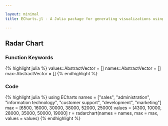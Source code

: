 ```yaml
---

layout: minimal
title: ECharts.jl - A Julia package for generating visualizations using ECharts

---
```


## Radar Chart

### Function Keywords
{% highlight julia %}
values::AbstractVector = []
names::AbstractVector = []
max::AbstractVector = []
{% endhighlight %}

### Code
{% highlight julia %}
using ECharts
names = ["sales", "administration", "information technology", "customer support", "development", "marketing"]
max = [6500, 16000, 30000, 38000, 52000, 25000]
values = [4300, 10000, 28000, 35000, 50000, 19000]
r = radarchart(names = names, max = max, values = values)
{% endhighlight %}

<div id="radarp" style="height:400px;width:800px;"></div>
<script type="text/javascript">
    // Initialize after dom ready
    var myChart = echarts.init(document.getElementById("radarp"));

    // Load data into the ECharts instance
    myChart.setOption({"toolbox":{"feature":{},"itemSize":15,"orient":"vertical","height":"auto","zlevel":0,"z":2,"itemGap":10,"right":"auto","top":"center","width":"auto","show":false,"showTitle":true},"title":{"left":"left","borderColor":"transparent","bottom":"auto","padding":5,"zlevel":0,"borderWidth":1,"target":"blank","z":2,"itemGap":5,"backgroundColor":"transparent","shadowOffsetY":0,"shadowOffsetX":0,"right":"auto","top":"auto","subtarget":"blank","show":true},"series":[{"data":[{"value":[4300,10000,28000,35000,50000,19000]}],"smooth":false,"minSize":"0%","type":"radar","maxSize":"100%"}],"radar":{"startAngle":90,"zlevel":0,"radius":"75%","indicator":[{"name":"sales","max":6500},{"name":"administration","max":16000},{"name":"information technology","max":30000},{"name":"customer support","max":38000},{"name":"development","max":52000},{"name":"marketing","max":25000}],"center":["50%","50%"],"z":2,"silent":true,"nameGap":15}});
</script>